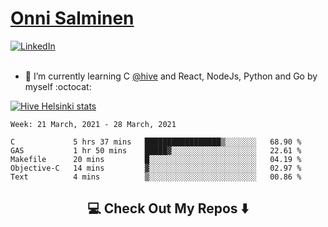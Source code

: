 <h1> <a href="https://osalmine.github.io/cv/">Onni Salminen</a></h1>
<a href="https://www.linkedin.com/in/onni-salminen/" target="_blank"><img src="https://img.shields.io/badge/LinkedIn-%230077B5.svg?&style=flat-square&logo=linkedin&logoColor=white" alt="LinkedIn"></a>
<br />
<br />

- 🌱 I’m currently learning C <a href="https://www.hive.fi/en/">@hive</a> and React, NodeJs, Python and Go by myself :octocat:

[![Hive Helsinki stats](https://badge42.herokuapp.com/api/stats/osalmine?privacyEmail=true&cursus=42)](https://github.com/JaeSeoKim/badge42)

<!--START_SECTION:waka-->
```text
Week: 21 March, 2021 - 28 March, 2021

C             5 hrs 37 mins   █████████████████▒░░░░░░░   68.90 % 
GAS           1 hr 50 mins    █████▓░░░░░░░░░░░░░░░░░░░   22.61 % 
Makefile      20 mins         █░░░░░░░░░░░░░░░░░░░░░░░░   04.19 % 
Objective-C   14 mins         ▓░░░░░░░░░░░░░░░░░░░░░░░░   02.97 % 
Text          4 mins          ▒░░░░░░░░░░░░░░░░░░░░░░░░   00.86 % 
```
<!--END_SECTION:waka-->


<h2  align="center">💻 Check Out My Repos ⬇️ </h2>
